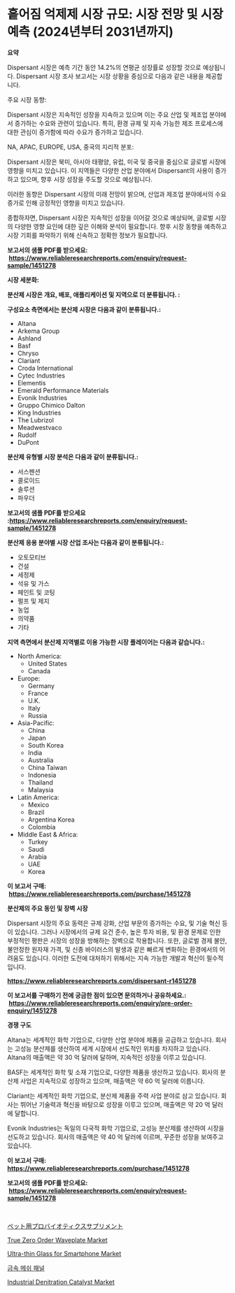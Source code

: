 <p><h1>흩어짐 억제제 시장 규모: 시장 전망 및 시장 예측 (2024년부터 2031년까지)</h1></p><p><strong>요약</strong></p>
<p><p>Dispersant 시장은 예측 기간 동안 14.2%의 연평균 성장률로 성장할 것으로 예상됩니다. Dispersant 시장 조사 보고서는 시장 상황을 중심으로 다음과 같은 내용을 제공합니다.</p><p>주요 시장 동향:</p><p>Dispersant 시장은 지속적인 성장을 지속하고 있으며 이는 주요 산업 및 제조업 분야에서 증가하는 수요와 관련이 있습니다. 특히, 환경 규제 및 지속 가능한 제조 프로세스에 대한 관심이 증가함에 따라 수요가 증가하고 있습니다.</p><p>NA, APAC, EUROPE, USA, 중국의 지리적 분포:</p><p>Dispersant 시장은 북미, 아시아 태평양, 유럽, 미국 및 중국을 중심으로 글로벌 시장에 영향을 미치고 있습니다. 이 지역들은 다양한 산업 분야에서 Dispersant의 사용이 증가하고 있으며, 향후 시장 성장을 주도할 것으로 예상됩니다.</p><p>이러한 동향은 Dispersant 시장의 미래 전망이 밝으며, 산업과 제조업 분야에서의 수요 증가로 인해 긍정적인 영향을 미치고 있습니다.</p><p>종합하자면, Dispersant 시장은 지속적인 성장을 이어갈 것으로 예상되며, 글로벌 시장의 다양한 영향 요인에 대한 깊은 이해와 분석이 필요합니다. 향후 시장 동향을 예측하고 시장 기회를 파악하기 위해 신속하고 정확한 정보가 필요합니다.</p></p>
<p><strong>보고서의 샘플 PDF를 받으세요: &nbsp;<a href="https://www.reliableresearchreports.com/enquiry/request-sample/1451278">https://www.reliableresearchreports.com/enquiry/request-sample/1451278</a></strong></p>
<p><strong>시장 세분화:</strong></p>
<p><strong> 분산제 시장은 개요, 배포, 애플리케이션 및 지역으로 더 분류됩니다. :</strong></p>
<p><strong>구성요소 측면에서는 분산제 시장은 다음과 같이 분류됩니다.:</strong></p>
<p><ul><li>Altana</li><li>Arkema Group</li><li>Ashland</li><li>Basf</li><li>Chryso</li><li>Clariant</li><li>Croda International</li><li>Cytec Industries</li><li>Elementis</li><li>Emerald Performance Materials</li><li>Evonik Industries</li><li>Gruppo Chimico Dalton</li><li>King Industries</li><li>The Lubrizol</li><li>Meadwestvaco</li><li>Rudolf</li><li>DuPont</li></ul></p>
<p><strong> 분산제 유형별 시장 분석은 다음과 같이 분류됩니다.:</strong></p>
<p><ul><li>서스펜션</li><li>콜로이드</li><li>솔루션</li><li>파우더</li></ul></p>
<p><strong>보고서의 샘플 PDF를 받으세요 :<a href="https://www.reliableresearchreports.com/enquiry/request-sample/1451278">https://www.reliableresearchreports.com/enquiry/request-sample/1451278</a></strong></p>
<p><strong> 분산제 응용 분야별 시장 산업 조사는 다음과 같이 분류됩니다.:</strong></p>
<p><ul><li>오토모티브</li><li>건설</li><li>세정제</li><li>석유 및 가스</li><li>페인트 및 코팅</li><li>펄프 및 제지</li><li>농업</li><li>의약품</li><li>기타</li></ul></p>
<p><strong>지역 측면에서 분산제 지역별로 이용 가능한 시장 플레이어는 다음과 같습니다.:</strong></p>
<p><ul>
    <li>
        North America:
        <ul>
            <li>United States</li>
            <li>Canada</li>
        </ul>
    </li>
    <li>
        Europe:
        <ul>
            <li>Germany</li>
            <li>France</li>
            <li>U.K.</li>
            <li>Italy</li>
            <li>Russia</li>
        </ul>
    </li>
    <li>
        Asia-Pacific:
        <ul>
            <li>China</li>
            <li>Japan</li>
            <li>South Korea</li>
            <li>India</li>
            <li>Australia</li>
            <li>China Taiwan</li>
            <li>Indonesia</li>
            <li>Thailand</li>
            <li>Malaysia</li>
        </ul>
    </li>
    <li>
        Latin America:
        <ul>
            <li>Mexico</li>
            <li>Brazil</li>
            <li>Argentina Korea</li>
            <li>Colombia</li>
        </ul>
    </li>
    <li>
        Middle East & Africa:
        <ul>
            <li>Turkey</li>
            <li>Saudi</li>
            <li>Arabia</li>
            <li>UAE</li>
            <li>Korea</li>
        </ul>
    </li>
    </ul></p>
<p><strong>이 보고서 구매: &nbsp;<a href="https://www.reliableresearchreports.com/purchase/1451278">https://www.reliableresearchreports.com/purchase/1451278</a></strong></p>
<p><strong>분산제의 주요 동인 및 장벽 시장</strong></p>
<p><p>Dispersant 시장의 주요 동력은 규제 강화, 산업 부문의 증가하는 수요, 및 기술 혁신 등이 있습니다. 그러나 시장에서의 규제 요건 준수, 높은 투자 비용, 및 환경 문제로 인한 부정적인 평판은 시장의 성장을 방해하는 장벽으로 작용합니다. 또한, 글로벌 경제 불안, 불안정한 원자재 가격, 및 신종 바이러스의 발생과 같은 빠르게 변화하는 환경에서의 어려움도 있습니다. 이러한 도전에 대처하기 위해서는 지속 가능한 개발과 혁신이 필수적입니다.</p></p>
<p><strong><a href="https://www.reliableresearchreports.com/dispersant-r1451278">https://www.reliableresearchreports.com/dispersant-r1451278</a></strong></p>
<p><strong>이 보고서를 구매하기 전에 궁금한 점이 있으면 문의하거나 공유하세요.: &nbsp;<a href="https://www.reliableresearchreports.com/enquiry/pre-order-enquiry/1451278">https://www.reliableresearchreports.com/enquiry/pre-order-enquiry/1451278</a></strong></p>
<p><strong>경쟁 구도</strong></p>
<p><p>Altana는 세계적인 화학 기업으로, 다양한 산업 분야에 제품을 공급하고 있습니다. 회사는 고성능 분산제를 생산하여 세계 시장에서 선도적인 위치를 차지하고 있습니다. Altana의 매출액은 약 30 억 달러에 달하며, 지속적인 성장을 이루고 있습니다.</p><p>BASF는 세계적인 화학 및 소재 기업으로, 다양한 제품을 생산하고 있습니다. 회사의 분산제 사업은 지속적으로 성장하고 있으며, 매출액은 약 60 억 달러에 이릅니다.</p><p>Clariant는 세계적인 화학 기업으로, 분산제 제품을 주력 사업 분야로 삼고 있습니다. 회사는 뛰어난 기술력과 혁신을 바탕으로 성장을 이루고 있으며, 매출액은 약 20 억 달러에 달합니다.</p><p>Evonik Industries는 독일의 다국적 화학 기업으로, 고성능 분산제를 생산하여 시장을 선도하고 있습니다. 회사의 매출액은 약 40 억 달러에 이르며, 꾸준한 성장을 보여주고 있습니다.</p></p>
<p><strong>이 보고서 구매: &nbsp; <a href="https://www.reliableresearchreports.com/purchase/1451278">https://www.reliableresearchreports.com/purchase/1451278</a></strong></p>
<p><strong>보고서의 샘플 PDF를 받으세요: &nbsp;<a href="https://www.reliableresearchreports.com/enquiry/request-sample/1451278">https://www.reliableresearchreports.com/enquiry/request-sample/1451278</a></strong><strong></strong></p>
<p>&nbsp;</p>
<p><p><a href="https://medium.com/@santosuigrtley997836/%E3%83%9A%E3%83%83%E3%83%88%E7%94%A8%E3%83%97%E3%83%AD%E3%83%90%E3%82%A4%E3%82%AA%E3%83%86%E3%82%A3%E3%82%AF%E3%82%B5%E3%83%97%E3%83%AA%E3%83%A1%E3%83%B3%E3%83%88%E5%B8%82%E5%A0%B4%E3%81%AE%E3%82%A4%E3%83%B3%E3%82%B5%E3%82%A4%E3%83%88-%E5%B8%82%E5%A0%B4%E5%8B%95%E5%90%91-%E6%88%90%E9%95%B7-2024%E5%B9%B4%E3%81%8B%E3%82%892031%E5%B9%B4%E3%81%BE%E3%81%A7%E3%81%AE%E4%BA%88%E6%B8%AC-a7a88b212ab3">ペット用プロバイオティクスサプリメント</a></p><p><a href="https://view.publitas.com/reportprime-1/decoding-true-zero-order-waveplate-market-metrics-market-share-trends-and-growth-patterns/">True Zero Order Waveplate Market</a></p><p><a href="https://www.linkedin.com/pulse/ultra-thin-glass-smartphone-market-furnish-information-size-nsatf?trackingId=wFzXuMRJgez1d7RYZN7mXg%3D%3D">Ultra-thin Glass for Smartphone Market</a></p><p><a href="https://medium.com/@abelusikowski95672023/%EA%B8%88%EC%86%8D-%EB%A9%94%EC%89%AC-%ED%8C%A8%EB%84%90-%EC%8B%9C%EC%9E%A5-%EA%B7%9C%EB%AA%A8-%EB%B0%8F-%EC%8B%9C%EC%9E%A5-%ED%8A%B8%EB%A0%8C%EB%93%9C-%EC%99%84%EC%A0%84%ED%95%9C-%EC%82%B0%EC%97%85-%EA%B0%9C%EC%9A%94-2024%EB%85%84%EB%B6%80%ED%84%B0-2031%EB%85%84-9db200c328ef">금속 메쉬 패널</a></p><p><a href="https://www.linkedin.com/pulse/industrial-denitration-catalyst-market-size-growing-forecasted-jthnf?trackingId=gmMtkGWmkP3DA45ldvsqhg%3D%3D">Industrial Denitration Catalyst Market</a></p></p>